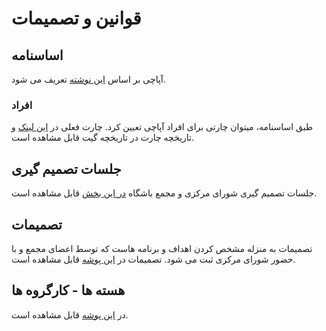 # قوانین و تصمیمات

## اساسنامه
آپاچی بر اساس [این نوشته](./apachee-club-statute.pdf) تعریف می شود.

### افراد
طبق اساسنامه، میتوان چارتی برای افراد آپاچی تعیین کرد. چارت فعلی در [این لینک](./persons.md) و تاریخچه چارت در تاریخچه گیت قابل مشاهده است.

## جلسات تصمیم گیری
جلسات تصمیم گیری شورای مرکزی و مجمع باشگاه [در این بخش](./meetings) قابل مشاهده است.

## تصمیمات
تصمیمات به منزله مشخص کردن اهداف و برنامه هاست که توسط اعضای مجمع و با حضور شورای مرکزی ثبت می شود. تصمیمات در [این پوشه](./decisions) قابل مشاهده است.

## هسته ها - کارگروه ها

در [این پوشه](./cores) قابل مشاهده است.